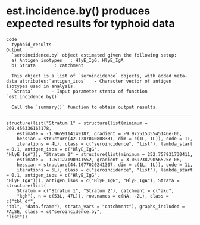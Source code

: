 # est.incidence.by() produces expected results for typhoid data

    Code
      typhoid_results
    Output
      `seroincidence.by` object estimated given the following setup:
      a) Antigen isotypes   : HlyE_IgG, HlyE_IgA 
      b) Strata       : catchment 
      
      This object is a list of `seroincidence` objects, with added meta-data attributes:`antigen_isos`   - Character vector of antigen isotypes used in analysis.
      `Strata`       - Input parameter strata of function `est.incidence.by()`
      
      Call the `summary()` function to obtain output results.

---

    structure(list("Stratum 1" = structure(list(minimum = 269.456336163178, 
        estimate = -1.9659114149187, gradient = -9.97551535545146e-06, 
        hessian = structure(42.1287040808331, dim = c(1L, 1L)), code = 1L, 
        iterations = 4L), class = c("seroincidence", "list"), lambda_start = 0.1, antigen_isos = c("HlyE_IgG", 
    "HlyE_IgA")), "Stratum 2" = structure(list(minimum = 252.757931730411, 
        estimate = -1.61127190941552, gradient = 3.06923829056525e-06, 
        hessian = structure(44.1077020241307, dim = c(1L, 1L)), code = 1L, 
        iterations = 5L), class = c("seroincidence", "list"), lambda_start = 0.1, antigen_isos = c("HlyE_IgG", 
    "HlyE_IgA"))), antigen_isos = c("HlyE_IgG", "HlyE_IgA"), Strata = structure(list(
        Stratum = c("Stratum 1", "Stratum 2"), catchment = c("aku", 
        "kgh"), n = c(53L, 47L)), row.names = c(NA, -2L), class = c("tbl_df", 
    "tbl", "data.frame"), strata_vars = "catchment"), graphs_included = FALSE, class = c("seroincidence.by", 
    "list"))


